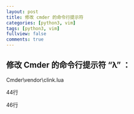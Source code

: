 ```yaml
---
layout: post
title: 修改 cmder 的命令行提示符
categories: [python3, vim]
tags: [python3, vim]
fullview: false
comments: true
---
```


## 修改 Cmder 的命令行提示符 “λ” ：

Cmder\vendor\clink.lua

44行

46行

